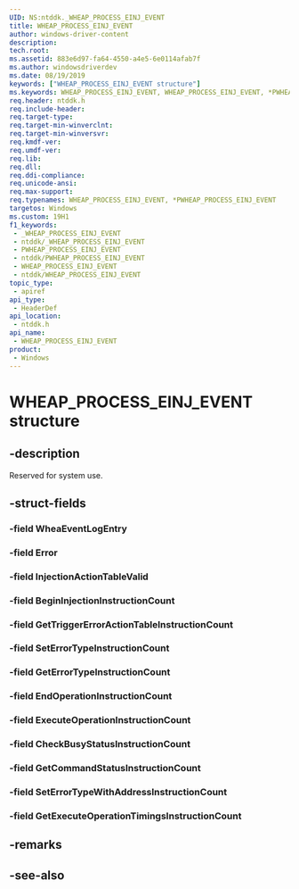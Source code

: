 ```yaml
---
UID: NS:ntddk._WHEAP_PROCESS_EINJ_EVENT
title: WHEAP_PROCESS_EINJ_EVENT
author: windows-driver-content
description: 
tech.root: 
ms.assetid: 883e6d97-fa64-4550-a4e5-6e0114afab7f
ms.author: windowsdriverdev
ms.date: 08/19/2019
keywords: ["WHEAP_PROCESS_EINJ_EVENT structure"]
ms.keywords: WHEAP_PROCESS_EINJ_EVENT, WHEAP_PROCESS_EINJ_EVENT, *PWHEAP_PROCESS_EINJ_EVENT,
req.header: ntddk.h
req.include-header: 
req.target-type: 
req.target-min-winverclnt: 
req.target-min-winversvr: 
req.kmdf-ver: 
req.umdf-ver: 
req.lib: 
req.dll: 
req.ddi-compliance: 
req.unicode-ansi: 
req.max-support: 
req.typenames: WHEAP_PROCESS_EINJ_EVENT, *PWHEAP_PROCESS_EINJ_EVENT
targetos: Windows
ms.custom: 19H1
f1_keywords:
 - _WHEAP_PROCESS_EINJ_EVENT
 - ntddk/_WHEAP_PROCESS_EINJ_EVENT
 - PWHEAP_PROCESS_EINJ_EVENT
 - ntddk/PWHEAP_PROCESS_EINJ_EVENT
 - WHEAP_PROCESS_EINJ_EVENT
 - ntddk/WHEAP_PROCESS_EINJ_EVENT
topic_type:
 - apiref
api_type:
 - HeaderDef
api_location:
 - ntddk.h
api_name:
 - WHEAP_PROCESS_EINJ_EVENT
product:
 - Windows
---
```


# WHEAP_PROCESS_EINJ_EVENT structure


## -description

Reserved for system use.

## -struct-fields

### -field WheaEventLogEntry

### -field Error

### -field InjectionActionTableValid

### -field BeginInjectionInstructionCount

### -field GetTriggerErrorActionTableInstructionCount

### -field SetErrorTypeInstructionCount

### -field GetErrorTypeInstructionCount

### -field EndOperationInstructionCount

### -field ExecuteOperationInstructionCount

### -field CheckBusyStatusInstructionCount

### -field GetCommandStatusInstructionCount

### -field SetErrorTypeWithAddressInstructionCount

### -field GetExecuteOperationTimingsInstructionCount

## -remarks

## -see-also

